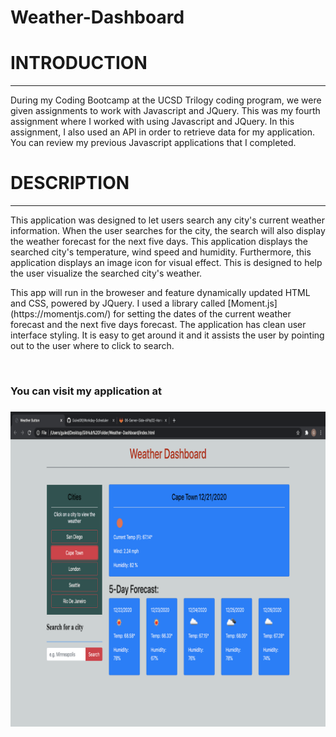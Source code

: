 # Weather-Dashboard

<h1>INTRODUCTION</h1>
<hr>
During my Coding Bootcamp at the UCSD Trilogy coding program, we were given assignments to work with Javascript and JQuery. This was my fourth assignment where I worked with using Javascript and JQuery. In this assignment, I also used an API in order to retrieve data for my application. You can review my previous Javascript applications that I completed.
<br>

<h1>DESCRIPTION</h1>
<hr>

<p>This application was designed to let users search any city's current weather information. When the user searches for the city, the search will also display the weather forecast for the next five days. This application displays the searched city's temperature, wind speed and humidity. Furthermore, this application displays an image icon for visual effect. This is designed to help the user visualize the searched city's weather.</p>

<p>This app will run in the broweser and feature dynamically updated HTML and CSS, powered by JQuery. I used a library called [Moment.js] (https://momentjs.com/) for setting the dates of the current weather forecast and the next five days forecast. The application has clean user interface styling. It is easy to get around it and it assists the user by pointing out to the user where to click to search.</p>
<br>

<h3>You can visit my application at<h3>

<img src="imageweather/pictureONE.png" alt="">

